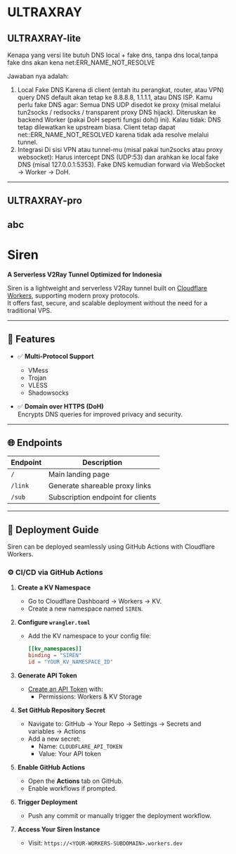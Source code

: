 # ULTRAXRAY
**ULTRAXRAY-lite**
---
Kenapa yang versi lite butuh DNS local + fake dns, tanpa dns local,tanpa fake dns akan kena net:ERR_NAME_NOT_RESOLVE


Jawaban nya adalah: 
1. Local Fake DNS
Karena di client (entah itu perangkat, router, atau VPN) query DNS default akan tetap ke 8.8.8.8, 1.1.1.1, atau DNS ISP.
Kamu perlu fake DNS agar:
Semua DNS UDP disedot ke proxy (misal melalui tun2socks / redsocks / transparent proxy DNS hijack).
Diteruskan ke backend Worker (pakai DoH seperti fungsi doh() ini).
Kalau tidak:
DNS tetap dilewatkan ke upstream biasa.
Client tetap dapat net::ERR_NAME_NOT_RESOLVED karena tidak ada resolve melalui tunnel.
2. Integrasi
Di sisi VPN atau tunnel-mu (misal pakai tun2socks atau proxy websocket):
Harus intercept DNS (UDP:53) dan arahkan ke local fake DNS (misal 127.0.0.1:5353).
Fake DNS kemudian forward via WebSocket -> Worker -> DoH.
---
**ULTRAXRAY-pro**
---
abc
---

# Siren

**A Serverless V2Ray Tunnel Optimized for Indonesia**

Siren is a lightweight and serverless V2Ray tunnel built on [Cloudflare Workers](https://workers.cloudflare.com/), supporting modern proxy protocols.  
It offers fast, secure, and scalable deployment without the need for a traditional VPS.

---

## 🔧 Features

- ✅ **Multi-Protocol Support**

  - VMess
  - Trojan
  - VLESS
  - Shadowsocks

- ✅ **Domain over HTTPS (DoH)**  
  Encrypts DNS queries for improved privacy and security.

---

## 🌐 Endpoints

| Endpoint | Description                       |
| -------- | --------------------------------- |
| `/`      | Main landing page                 |
| `/link`  | Generate shareable proxy links    |
| `/sub`   | Subscription endpoint for clients |

---

## 🚀 Deployment Guide

Siren can be deployed seamlessly using GitHub Actions with Cloudflare Workers.

### ⚙️ CI/CD via GitHub Actions

1. **Create a KV Namespace**

   - Go to Cloudflare Dashboard → Workers → KV.
   - Create a new namespace named `SIREN`.

2. **Configure `wrangler.toml`**

   - Add the KV namespace to your config file:
     ```toml
     [[kv_namespaces]]
     binding = "SIREN"
     id = "YOUR_KV_NAMESPACE_ID"
     ```

3. **Generate API Token**

   - [Create an API Token](https://developers.cloudflare.com/fundamentals/api/get-started/create-token/) with:
     - Permissions: Workers & KV Storage

4. **Set GitHub Repository Secret**

   - Navigate to: GitHub → Your Repo → Settings → Secrets and variables → Actions
   - Add a new secret:
     - Name: `CLOUDFLARE_API_TOKEN`
     - Value: Your API token

5. **Enable GitHub Actions**

   - Open the **Actions** tab on GitHub.
   - Enable workflows if prompted.

6. **Trigger Deployment**

   - Push any commit or manually trigger the deployment workflow.

7. **Access Your Siren Instance**
   - Visit: `https://<YOUR-WORKERS-SUBDOMAIN>.workers.dev`

